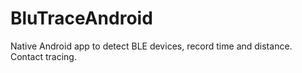 # BluTraceAndroid
Native Android app to detect BLE devices, record time and distance. Contact tracing.
